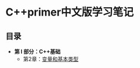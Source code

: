 # C++primer中文版学习笔记  
## 目录  
- **第 I 部分：C++基础**  
  - 第2章：[变量和基本类型](https://github.com/Purlemon/Cpp-Priemr-Notes/blob/main/notes/ch2)

